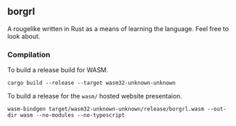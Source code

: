 ## borgrl

A rougelike written in Rust as a means of learning the language. 
Feel free to look about. 



### Compilation
To build a release build for WASM. 
```
cargo build --release --target wasm32-unknown-unknown
```

To build a release for the `wasm/` hosted website presentaion.
```
wasm-bindgen target/wasm32-unknown-unknown/release/borgrl.wasm --out-dir wasm --no-modules --no-typescript
```
